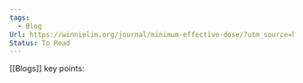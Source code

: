 ```yaml
---
tags:
  - Blog
Url: https://winnielim.org/journal/minimum-effective-dose/?utm_source=hackernewsletter&utm_medium=email&utm_term=fav
Status: To Read
---
```

[[Blogs]]
key points: